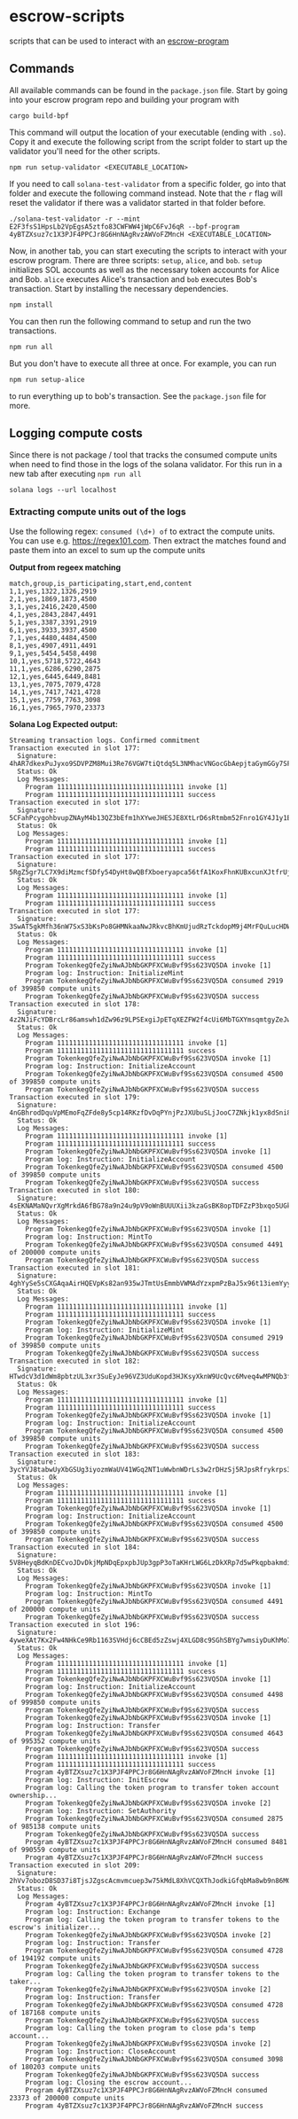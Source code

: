 # escrow-scripts

scripts that can be used to interact with an [escrow-program](https://github.com/paul-schaaf/solana-escrow)


## Commands

All available commands can be found in the `package.json` file. Start by going into your escrow program repo and building your program with
```
cargo build-bpf
```
This command will output the location of your executable (ending with `.so`). Copy it and execute the following script from the script folder  to start up the validator you'll need for the other scripts.
```
npm run setup-validator <EXECUTABLE_LOCATION>
```

If you need to call `solana-test-validator` from a specific folder, go into that folder and execute the following command instead. Note that the `r` flag will reset the validator if there was a validator started in that folder before.
```
./solana-test-validator -r --mint E2F3fsS1HpsLb2VpEgsA5ztfo83CWFWW4jWpC6FvJ6qR --bpf-program 4yBTZXsuz7c1X3PJF4PPCJr8G6HnNAgRvzAWVoFZMncH <EXECUTABLE_LOCATION>
```

Now, in another tab, you can start executing the scripts to interact with your escrow program. There are three scripts: `setup`, `alice`, and `bob`. `setup` initializes SOL accounts as well as the necessary token accounts for Alice and Bob. `alice` executes Alice's transaction and `bob` executes Bob's transaction. Start by installing the necessary dependencies.
```
npm install
```

You can then run the following command to setup and run the two transactions.
```
npm run all
```
But you don't have to execute all three at once. For example, you can run
```
npm run setup-alice
```
to run everything up to bob's transaction. See the `package.json` file for more.



## Logging compute costs
Since there is not package / tool that tracks the consumed compute units when need to find those in the logs of the solana validator.
For this run in a new tab after executing `npm run all`
```
solana logs --url localhost
```

### Extracting compute units out of the logs
Use the following regex: `consumed (\d+) of` to extract the compute units.
You can use e.g. https://regex101.com. Then extract the matches found and paste them into an excel to sum up the compute units

**Output from regeex matching**
```
match,group,is_participating,start,end,content
1,1,yes,1322,1326,2919
2,1,yes,1869,1873,4500
3,1,yes,2416,2420,4500
4,1,yes,2843,2847,4491
5,1,yes,3387,3391,2919
6,1,yes,3933,3937,4500
7,1,yes,4480,4484,4500
8,1,yes,4907,4911,4491
9,1,yes,5454,5458,4498
10,1,yes,5718,5722,4643
11,1,yes,6286,6290,2875
12,1,yes,6445,6449,8481
13,1,yes,7075,7079,4728
14,1,yes,7417,7421,4728
15,1,yes,7759,7763,3098
16,1,yes,7965,7970,23373
```


**Solana Log Expected output:**

```
Streaming transaction logs. Confirmed commitment
Transaction executed in slot 177:
  Signature: 4hAR7dkexPuJyxo9SDVPZM8Mui3Re76VGW7tiQtdq5L3NMhacVNGocGbAepjtaGymGGy7SFwa3QZsAQaZuhp2ZGF
  Status: Ok
  Log Messages:
    Program 11111111111111111111111111111111 invoke [1]
    Program 11111111111111111111111111111111 success
Transaction executed in slot 177:
  Signature: 5CFahPcygohbvupZNAyM4b13QZ3bEfm1hXYweJHESJE8XtLrD6sRtmbm52Fnro1GY4J1y1EmsRHxCo6YQhQ5vybC
  Status: Ok
  Log Messages:
    Program 11111111111111111111111111111111 invoke [1]
    Program 11111111111111111111111111111111 success
Transaction executed in slot 177:
  Signature: 5RgZ5gr7LC7X9diMzmcfSDfy54DyHt8wQBfXboeryapca56tfA1KoxFhnKUBxcunXJtfrUj9Yt1vZGDbJkgBykzE
  Status: Ok
  Log Messages:
    Program 11111111111111111111111111111111 invoke [1]
    Program 11111111111111111111111111111111 success
Transaction executed in slot 177:
  Signature: 3SwAT5gkMfh36nW7SxS3bKsPo8GHMNkaaNwJRkvcBhKmUjudRzTckdopM9j4MrFQuLucHDWhgvhx11mBneudAZ3n
  Status: Ok
  Log Messages:
    Program 11111111111111111111111111111111 invoke [1]
    Program 11111111111111111111111111111111 success
    Program TokenkegQfeZyiNwAJbNbGKPFXCWuBvf9Ss623VQ5DA invoke [1]
    Program log: Instruction: InitializeMint
    Program TokenkegQfeZyiNwAJbNbGKPFXCWuBvf9Ss623VQ5DA consumed 2919 of 399850 compute units
    Program TokenkegQfeZyiNwAJbNbGKPFXCWuBvf9Ss623VQ5DA success
Transaction executed in slot 178:
  Signature: 4z2NJiFcYDBrcLr86amswh1dZw96z9LPSExgiJpETqXEZFW2f4cUi6MbTGXYmsqmtgyZeJw9QCVcNSUsjz2WJFb1
  Status: Ok
  Log Messages:
    Program 11111111111111111111111111111111 invoke [1]
    Program 11111111111111111111111111111111 success
    Program TokenkegQfeZyiNwAJbNbGKPFXCWuBvf9Ss623VQ5DA invoke [1]
    Program log: Instruction: InitializeAccount
    Program TokenkegQfeZyiNwAJbNbGKPFXCWuBvf9Ss623VQ5DA consumed 4500 of 399850 compute units
    Program TokenkegQfeZyiNwAJbNbGKPFXCWuBvf9Ss623VQ5DA success
Transaction executed in slot 179:
  Signature: 4nGBhrodDquVpMEmoFqZFde8y5cp14RKzfDvDqPYnjPzJXUbuSLjJooC7ZNkjk1yx8dSni8Q4XZJ8oTjfNnMv1U6
  Status: Ok
  Log Messages:
    Program 11111111111111111111111111111111 invoke [1]
    Program 11111111111111111111111111111111 success
    Program TokenkegQfeZyiNwAJbNbGKPFXCWuBvf9Ss623VQ5DA invoke [1]
    Program log: Instruction: InitializeAccount
    Program TokenkegQfeZyiNwAJbNbGKPFXCWuBvf9Ss623VQ5DA consumed 4500 of 399850 compute units
    Program TokenkegQfeZyiNwAJbNbGKPFXCWuBvf9Ss623VQ5DA success
Transaction executed in slot 180:
  Signature: 4sEKNAMaNQvrXgMrkdA6fBG78a9n24u9pV9oWnBUUUXii3kzaGsBK8opTDFZzP3bxqo5UGkR7ySySbMHq41Kvcug
  Status: Ok
  Log Messages:
    Program TokenkegQfeZyiNwAJbNbGKPFXCWuBvf9Ss623VQ5DA invoke [1]
    Program log: Instruction: MintTo
    Program TokenkegQfeZyiNwAJbNbGKPFXCWuBvf9Ss623VQ5DA consumed 4491 of 200000 compute units
    Program TokenkegQfeZyiNwAJbNbGKPFXCWuBvf9Ss623VQ5DA success
Transaction executed in slot 181:
  Signature: 4ghYySe5sCXGAqaAirHQEVpKs82an935wJTmtUsEmmbVWMAdYzxpmPzBaJ5x96t13iemYyyZNzJvAy76adHi5ERM
  Status: Ok
  Log Messages:
    Program 11111111111111111111111111111111 invoke [1]
    Program 11111111111111111111111111111111 success
    Program TokenkegQfeZyiNwAJbNbGKPFXCWuBvf9Ss623VQ5DA invoke [1]
    Program log: Instruction: InitializeMint
    Program TokenkegQfeZyiNwAJbNbGKPFXCWuBvf9Ss623VQ5DA consumed 2919 of 399850 compute units
    Program TokenkegQfeZyiNwAJbNbGKPFXCWuBvf9Ss623VQ5DA success
Transaction executed in slot 182:
  Signature: HTwdcV3d1dWm8pbtzUL3xr3SuEyJe96VZ3UduKopd3HJKsyXknW9UcQvc6Mveq4wMPNQb3fseaSYTT31PxRvMej
  Status: Ok
  Log Messages:
    Program 11111111111111111111111111111111 invoke [1]
    Program 11111111111111111111111111111111 success
    Program TokenkegQfeZyiNwAJbNbGKPFXCWuBvf9Ss623VQ5DA invoke [1]
    Program log: Instruction: InitializeAccount
    Program TokenkegQfeZyiNwAJbNbGKPFXCWuBvf9Ss623VQ5DA consumed 4500 of 399850 compute units
    Program TokenkegQfeZyiNwAJbNbGKPFXCWuBvf9Ss623VQ5DA success
Transaction executed in slot 183:
  Signature: 3ycYVJ8tabwUyXbGSUg3iyozmWaUV41WGq2NT1uWwbnWDrLs3w2rDHzSj5RJpsRfrykrps3spttizUq2N4RsTs7z
  Status: Ok
  Log Messages:
    Program 11111111111111111111111111111111 invoke [1]
    Program 11111111111111111111111111111111 success
    Program TokenkegQfeZyiNwAJbNbGKPFXCWuBvf9Ss623VQ5DA invoke [1]
    Program log: Instruction: InitializeAccount
    Program TokenkegQfeZyiNwAJbNbGKPFXCWuBvf9Ss623VQ5DA consumed 4500 of 399850 compute units
    Program TokenkegQfeZyiNwAJbNbGKPFXCWuBvf9Ss623VQ5DA success
Transaction executed in slot 184:
  Signature: 5V8HeyqBdKnDECvoJDvDkjMpNDqEpxpbJUp3gpP3oTaKHrLWG6LzDkXRp7d5wPkqpbakmdisyBdBa73q6keXdxG9
  Status: Ok
  Log Messages:
    Program TokenkegQfeZyiNwAJbNbGKPFXCWuBvf9Ss623VQ5DA invoke [1]
    Program log: Instruction: MintTo
    Program TokenkegQfeZyiNwAJbNbGKPFXCWuBvf9Ss623VQ5DA consumed 4491 of 200000 compute units
    Program TokenkegQfeZyiNwAJbNbGKPFXCWuBvf9Ss623VQ5DA success
Transaction executed in slot 196:
  Signature: 4yweXAt7Kx2Fw4NHkCe9Rb1163SVHdj6cCBEd5zZswj4XLGD8c9SGhSBYg7wmsiyDuKhMo7bRG3NBCJFbxUSWf5N
  Status: Ok
  Log Messages:
    Program 11111111111111111111111111111111 invoke [1]
    Program 11111111111111111111111111111111 success
    Program TokenkegQfeZyiNwAJbNbGKPFXCWuBvf9Ss623VQ5DA invoke [1]
    Program log: Instruction: InitializeAccount
    Program TokenkegQfeZyiNwAJbNbGKPFXCWuBvf9Ss623VQ5DA consumed 4498 of 999850 compute units
    Program TokenkegQfeZyiNwAJbNbGKPFXCWuBvf9Ss623VQ5DA success
    Program TokenkegQfeZyiNwAJbNbGKPFXCWuBvf9Ss623VQ5DA invoke [1]
    Program log: Instruction: Transfer
    Program TokenkegQfeZyiNwAJbNbGKPFXCWuBvf9Ss623VQ5DA consumed 4643 of 995352 compute units
    Program TokenkegQfeZyiNwAJbNbGKPFXCWuBvf9Ss623VQ5DA success
    Program 11111111111111111111111111111111 invoke [1]
    Program 11111111111111111111111111111111 success
    Program 4yBTZXsuz7c1X3PJF4PPCJr8G6HnNAgRvzAWVoFZMncH invoke [1]
    Program log: Instruction: InitEscrow
    Program log: Calling the token program to transfer token account ownership...
    Program TokenkegQfeZyiNwAJbNbGKPFXCWuBvf9Ss623VQ5DA invoke [2]
    Program log: Instruction: SetAuthority
    Program TokenkegQfeZyiNwAJbNbGKPFXCWuBvf9Ss623VQ5DA consumed 2875 of 985138 compute units
    Program TokenkegQfeZyiNwAJbNbGKPFXCWuBvf9Ss623VQ5DA success
    Program 4yBTZXsuz7c1X3PJF4PPCJr8G6HnNAgRvzAWVoFZMncH consumed 8481 of 990559 compute units
    Program 4yBTZXsuz7c1X3PJF4PPCJr8G6HnNAgRvzAWVoFZMncH success
Transaction executed in slot 209:
  Signature: 2hVv7obozD8SD37i8TjsJZgscAcmvmcuep3w75kMdL8XhVCQXThJodkiGfqbMa8wb9n86MGiGgssinNRyqvbnYFt
  Status: Ok
  Log Messages:
    Program 4yBTZXsuz7c1X3PJF4PPCJr8G6HnNAgRvzAWVoFZMncH invoke [1]
    Program log: Instruction: Exchange
    Program log: Calling the token program to transfer tokens to the escrow's initializer...
    Program TokenkegQfeZyiNwAJbNbGKPFXCWuBvf9Ss623VQ5DA invoke [2]
    Program log: Instruction: Transfer
    Program TokenkegQfeZyiNwAJbNbGKPFXCWuBvf9Ss623VQ5DA consumed 4728 of 194192 compute units
    Program TokenkegQfeZyiNwAJbNbGKPFXCWuBvf9Ss623VQ5DA success
    Program log: Calling the token program to transfer tokens to the taker...
    Program TokenkegQfeZyiNwAJbNbGKPFXCWuBvf9Ss623VQ5DA invoke [2]
    Program log: Instruction: Transfer
    Program TokenkegQfeZyiNwAJbNbGKPFXCWuBvf9Ss623VQ5DA consumed 4728 of 187168 compute units
    Program TokenkegQfeZyiNwAJbNbGKPFXCWuBvf9Ss623VQ5DA success
    Program log: Calling the token program to close pda's temp account...
    Program TokenkegQfeZyiNwAJbNbGKPFXCWuBvf9Ss623VQ5DA invoke [2]
    Program log: Instruction: CloseAccount
    Program TokenkegQfeZyiNwAJbNbGKPFXCWuBvf9Ss623VQ5DA consumed 3098 of 180203 compute units
    Program TokenkegQfeZyiNwAJbNbGKPFXCWuBvf9Ss623VQ5DA success
    Program log: Closing the escrow account...
    Program 4yBTZXsuz7c1X3PJF4PPCJr8G6HnNAgRvzAWVoFZMncH consumed 23373 of 200000 compute units
    Program 4yBTZXsuz7c1X3PJF4PPCJr8G6HnNAgRvzAWVoFZMncH success
```
